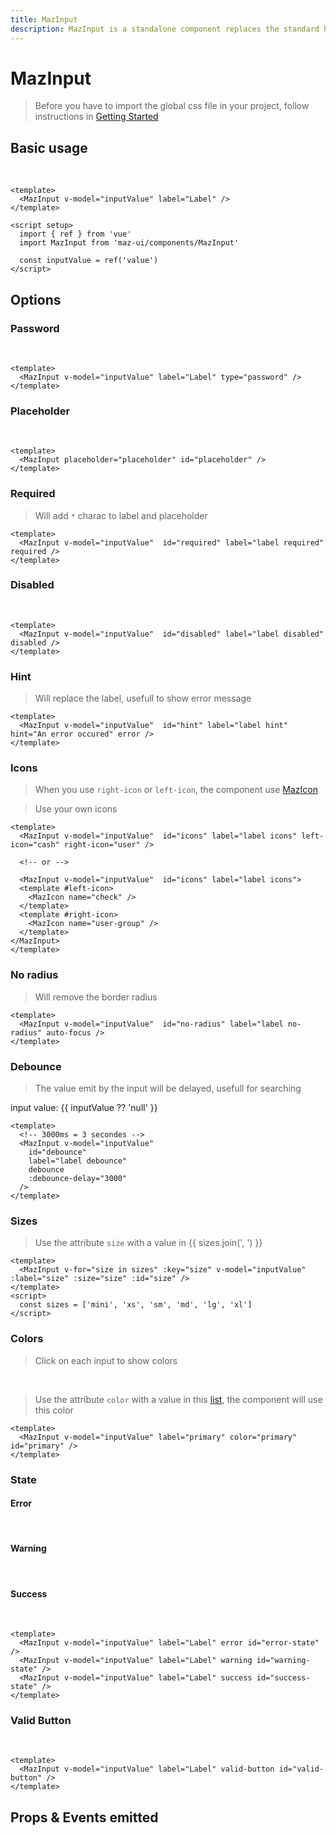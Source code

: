 ```yaml
---
title: MazInput
description: MazInput is a standalone component replaces the standard html input text with a beautiful design system. Many options like colors, sizes, disabled, loading, error, warning, valid states, error messages, includes icons.
---
```


# MazInput

> Before you have to import the global css file in your project, follow instructions in [Getting Started](./../guide/getting-started.md)

## Basic usage

<br />

<MazInput v-model="inputValue" label="Label" name="firstname" id="first" />

```vue
<template>
  <MazInput v-model="inputValue" label="Label" />
</template>

<script setup>
  import { ref } from 'vue'
  import MazInput from 'maz-ui/components/MazInput'

  const inputValue = ref('value')
</script>
```

## Options

### Password

<br />

<MazInput v-model="inputValue" label="Label" type="password" name="password" id="seconde" />

```vue
<template>
  <MazInput v-model="inputValue" label="Label" type="password" />
</template>
```

### Placeholder

<br />

<MazInput v-model="inputValue" placeholder="placeholder" id="placeholder" />

```vue
<template>
  <MazInput placeholder="placeholder" id="placeholder" />
</template>
```

### Required

> Will add `*` charac to label and placeholder

<MazInput v-model="inputValue"  id="required" label="label required" required />

```vue
<template>
  <MazInput v-model="inputValue"  id="required" label="label required" required />
</template>
```

### Disabled

<br />

<MazInput v-model="inputValue"  id="disabled" label="label disabled" disabled />

```vue
<template>
  <MazInput v-model="inputValue"  id="disabled" label="label disabled" disabled />
</template>
```

### Hint

> Will replace the label, usefull to show error message

<MazInput v-model="inputValue"  id="hint" label="label hint" hint="An error occured" error />

```vue
<template>
  <MazInput v-model="inputValue"  id="hint" label="label hint" hint="An error occured" error />
</template>
```

### Icons

> When you use `right-icon` or `left-icon`, the component use [MazIcon](./maz-icon.md)

<MazInput v-model="inputValue"  id="icons" label="label icons" left-icon="cash" right-icon="user" />

> Use your own icons

<MazInput v-model="inputValue"  id="icons-own" label="label icons">
  <template #left-icon>
    <MazIcon name="check" />
  </template>
  <template #right-icon>
    <MazIcon name="user-group" />
  </template>
</MazInput>

```vue
<template>
  <MazInput v-model="inputValue"  id="icons" label="label icons" left-icon="cash" right-icon="user" />

  <!-- or -->

  <MazInput v-model="inputValue"  id="icons" label="label icons">
  <template #left-icon>
    <MazIcon name="check" />
  </template>
  <template #right-icon>
    <MazIcon name="user-group" />
  </template>
</MazInput>
</template>
```

### No radius

> Will remove the border radius

<MazInput v-model="inputValue"  id="no-radius" label="label no-radius" no-radius />

```vue
<template>
  <MazInput v-model="inputValue"  id="no-radius" label="label no-radius" auto-focus />
</template>
```

### Debounce

> The value emit by the input will be delayed, usefull for searching

<MazInput v-model="inputValue" id="debounce" label="label debounce" debounce :debounce-delay="3000" />

input value: {{ inputValue ?? 'null' }}

```vue
<template>
  <!-- 3000ms = 3 secondes -->
  <MazInput v-model="inputValue"
    id="debounce"
    label="label debounce"
    debounce
    :debounce-delay="3000"
  />
</template>
```

### Sizes

> Use the attribute `size` with a value in {{ sizes.join(', ') }}

<div class="flex flex-col gap-05">
  <MazInput
    v-for="size in sizes"
    :key="size"
    v-model="inputValue"
    :label="['mini', 'xs'].includes(size) ? undefined : size"
    :placeholder="['mini', 'xs'].includes(size) ? size : undefined"
    :size="size"
    :id="size"
  />
</div>

```vue
<template>
  <MazInput v-for="size in sizes" :key="size" v-model="inputValue" :label="size" :size="size" :id="size" />
</template>
<script>
  const sizes = ['mini', 'xs', 'sm', 'md', 'lg', 'xl']
</script>
```

### Colors

> Click on each input to show colors

<br />

> Use the attribute `color` with a value in this [list](./../guide/colors.md), the component will use this color

<div class="flex flex-col gap-05">
  <MazInput v-for="{ name } in colorsArray" :key="name" v-model="inputValue" :label="name" :color="name" :id="name" />
</div>

```vue
<template>
  <MazInput v-model="inputValue" label="primary" color="primary" id="primary" />
</template>
```

### State

#### Error

<br />

<MazInput v-model="inputValue" label="Label" error id="error-state" />

#### Warning

<br />

<MazInput v-model="inputValue" label="Label" warning id="warning-state" />

#### Success

<br />

<MazInput v-model="inputValue" label="Label" success id="success-state" />

```vue
<template>
  <MazInput v-model="inputValue" label="Label" error id="error-state" />
  <MazInput v-model="inputValue" label="Label" warning id="warning-state" />
  <MazInput v-model="inputValue" label="Label" success id="success-state" />
</template>
```

### Valid Button

<br />

<MazInput v-model="inputValue" label="Label" valid-button id="valid-button" />

```vue
<template>
  <MazInput v-model="inputValue" label="Label" valid-button id="valid-button" />
</template>
```

## Props & Events emitted

<ComponentPropDoc component="MazInput" />

<script setup>
  import { ref, computed } from 'vue'
  const inputValue = ref('value')

  const colors = {
    primary: { name: 'primary', hex: '#1e90ff' },
    secondary: { name: 'secondary', hex: '#1cd1a1' },
    info: { name: 'info', hex: '#17a2b8' },
    success: { name: 'success', hex: '#9acd32' },
    warning: { name: 'warning', hex: '#fcb731' },
    danger: { name: 'danger', hex: '#ff6d6a' },
    white: { name: 'white', hex: '#fff' },
    black: { name: 'black', hex: '#000' },
  }

  const sizes = ['mini', 'xs', 'sm', 'md', 'lg', 'xl']

  const colorsArray = computed(() => Object.values(colors))
</script>
